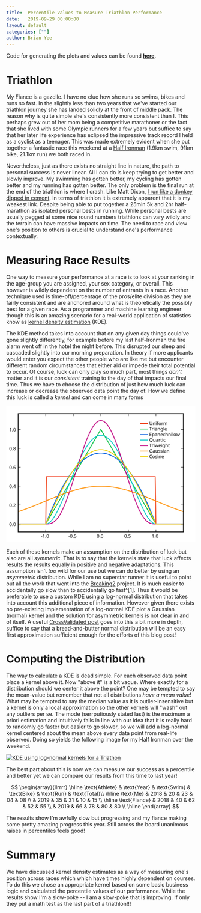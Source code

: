 ```yaml
---
title:  Percentile Values to Measure Triathlon Performance
date:   2019-09-29 00:00:00
layout: default
categories: [""]
author: Brian Yee
---
```


Code for generating the plots and values can be found
[**here**](https://github.com/Brian-Yee/triathlon-percentile-assessment).

Triathlon
=========

My Fiance is a gazelle. I have no clue how she runs so swims, bikes and runs so fast. In the
slightly less than two years that we've started our triathlon journey she has landed solidly at the
front of middle pack. The reason why is quite simple she's consistently more consistent than I.
This perhaps grew out of her mom being a competitive marathoner or the fact that she lived with
some Olympic runners for a few years but suffice to say that her later life experience has eclipsed
the impressive track record I held as a cyclist as a teenager. This was made extremely evident when
she put together a fantastic race this weekend at a [Half
Ironman](https://en.wikipedia.org/wiki/Ironman_70.3) (1.9km swim, 91km bike, 21.1km run) we both
raced in.

Nevertheless, just as there exists no straight line in nature, the path to personal success is
never linear. All I can do is keep trying to get better and slowly improve. My swimming has gotten
better, my cycling has gotten better and my running has gotten better. The only problem is the
final run at the end of the triathlon is where I crash. Like Matt Dixon, [I run like a donkey
dipped in cement](https://www.purplepatchfitness.com/the-dixonary). In terms of triathlon it is
extremely apparent that it is my weakest link. Despite being able to put together a 25min 5k and
2hr half-marathon as isolated personal bests in running. While personal bests are usually pegged at
some nice round numbers triathlons can vary wildly and the terrain can have massive impacts on
time. The need to race and view one's position to others is crucial to understand one's performance
contextually.

Measuring Race Results
======================

One way to measure your performance at a race is to look at your ranking in the age-group you are
assigned, your sex category, or overall. This however is wildly dependent on the number of entrants
in a race. Another technique used is time-off/percentage of the pros/elite division as they are
fairly consistent and are anchored around what is theoretically the possibly best for a given race.
As a programmer and machine learning engineer though this is an amazing scenario for a real-world
application of statistics know as [kernel density
estimation](https://en.wikipedia.org/wiki/Kernel_(statistics)#/media/File:Kernels.svg) (KDE).

The KDE method takes into account that on any given day things could've gone slightly differently,
for example before my last half-Ironman the fire alarm went off in the hotel the night before. This
disrupted our sleep and cascaded slightly into our morning preparation. In theory if more
applicants would enter you expect the other people who are like me but encounter different random
circumstances that either aid or impede their total potential to occur. Of course, luck can only
play so much part, most things _don't_ matter and it is our _consistent_ training to the day of
that impacts our final time. Thus we have to choose the distribution of just how much luck can
increase or decrease the observed data point the day of. How we define this luck is called a
_kernel_ and can come in many forms

[![alt](../images/triathlon/kernels.svg)](https://en.wikipedia.org/wiki/Kernel_(statistics))

Each of these kernels make an assumption on the distribution of luck but also are all _symmetric_.
That is to say that the kernels state that luck affects results the results equally in positive and
negative adaptations. This assumption isn't _too_ wild for our use but we can do better by using an
_asymmetric_ distribution. While I am no superstar runner it is useful to point out all the work
that went into the [Breaking2](https://en.wikipedia.org/wiki/Breaking2) project. It is much easier
to accidentally go slow than to accidentally go fast^[1]. Thus it would be preferable to use a
custom KDE using a [log-normal](https://en.wikipedia.org/wiki/Log-normal_distribution) distribution
that takes into account this additional piece of information. However given there exists no
pre-existing implementation of a log-normal KDE plot a Gaussian (normal) kernel and the solution
for asymmetric kernels is not clear in and of itself. A useful [CrossValidated
post](https://stats.stackexchange.com/questions/50056/kernel-density-estimation-on-asymmetric-distributions)
goes into this a bit more in depth, suffice to say that a bread-and-butter normal distribution will
be an easy first approximation sufficient enough for the efforts of this blog post!

Computing the Distribution
==========================

The way to calculate a KDE is dead simple. For each observed data point place a kernel above it.
Now "above it" is a bit vague. Where exactly for a distribution should we center it above the
point? One may be tempted to say the mean-value but remember that not all distributions _have a
mean value_! What may be tempted to say the median value as it is outlier-insensitive but a kernel
is only a local approximation so the other kernels will "wash" out any outliers per se. The mode
(serrputiously stated last) is the maximum a priori estimation and intuitively falls in line with
our idea that it is really hard to randomly go faster but easier to go slower, so we will add a
log-normal kernel centered about the mean above every data point from real-life observed. Doing so
yields the following image for my Half Ironman over the weekend.

[![KDE using log-normal kernels for a
Triathon](../images/triathlon/kde.png)](../images/triathlon/kde.png)

The best part about this is now we can measure our success as a percentile and better yet we can
compare our results from this time to last year!

$$
\begin{array}{llrrrr}
\hline
\text{Athlete} & \text{Year}  & \text{Swim} & \text{Bike} & \text{Run} & \text{Total}\\
\hline
\text{Me}      & 2018         & 20          & 23          & 04         & 08          \\
               & 2019         & 35          & 31          & 10         & 15          \\
\hline
\text{Fiance}  & 2018         & 40          & 62          & 52         & 55          \\
               & 2019         & 66          & 78          & 80         & 80          \\
\hline
\end{array}
$$

The results show I'm awfully slow but progressing and my fiance making some pretty amazing progress
this year. Still across the board unanimous raises in percentiles feels good!

Summary
=======

We have discussed kernel density estimates as a way of measuring one's position across races which
which have times highly dependent on courses. To do this we chose an appropriate kernel based on
some basic business logic and calculated the percentile values of our performance. While the
results show I'm a slow-poke -- I am a slow-poke that is improving. If only they put a math test as
the last part of a triathlon!!!
